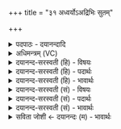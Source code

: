 +++
title = "३१ अध्वर्योऽअद्रिभिः सुतम्"

+++
<details><summary>पदपाठः - दयानन्दादि</summary>

अध्व॑र्यो॒ऽइत्यध्व॑र्यो। अद्रि॑भि॒रित्यद्रि॑ऽभिः। सु॒तम्। सोम॑म्। प॒वित्रे॑। आ। न॒य॒। पु॒नी॒हि। इन्द्रा॑य। पात॑वे। ३१।
</details>

<details><summary>अधिमन्त्रम् (VC)</summary>

- इन्द्रो देवता
- प्रजापतिर्ऋषिः
- गायत्री
- षड्जः
</details>

<details><summary>दयानन्द-सरस्वती (हि) - विषयः</summary>

फिर प्रकारान्तर से उक्त विषय को अगले मन्त्र में कहा है ॥
</details>

<details><summary>दयानन्द-सरस्वती (हि) - पदार्थः</summary>

पदार्थान्वयभाषाः -  हे (अध्वर्यो) यज्ञ को युक्त करनेहारे पुरुष ! तू (इन्द्राय) परमैश्वर्यवान् के लिये (पातवे) पीने को (अद्रिभिः) मेघों से (सुतम्) उत्पन्न हुए (सोमम्) सोमवल्ल्यादि ओषधियों के साररूप रस को (पवित्रे) शुद्ध व्यवहार में (आनय) ले आ, उससे तू (पुनीहि) पवित्र हो ॥३१ ॥
</details>

<details><summary>दयानन्द-सरस्वती (हि) - भावार्थः</summary>

भावार्थभाषाः -  वैद्यराजों को योग्य है कि शुद्ध देश में उत्पन्न हुई ओषधियों के सारों को बना, उस के दान से सब के रोगों की निवृत्ति निरन्तर करें ॥३१ ॥
</details>

<details><summary>दयानन्द-सरस्वती (सं) - विषयः</summary>

पुनः प्रकारान्तरेणोक्तविषयमाह ॥
</details>

<details><summary>दयानन्द-सरस्वती (सं) - पदार्थः</summary>

पदार्थान्वयभाषाः -  हे अध्वर्यो ! त्वमिन्द्राय पातवे अद्रिभिः सुतं सोमं पवित्र आनय, तेन त्वं पुनीहि ॥३१ ॥
</details>

<details><summary>दयानन्द-सरस्वती (सं) - भावार्थः</summary>

भावार्थभाषाः -  वैद्यराजैः शुद्धदेशोत्पन्नौषधिसारान् निर्मायैतद्दानेन सर्वेषां रोगनिवृत्तिः सततं कार्या ॥३१ ॥
</details>

<details><summary>सविता जोशी ← दयानन्दः (म) - भावार्थः</summary>

भावार्थभाषाः -  वैद्यराजांनी पवित्रस्थानी उत्पन्न झालेल्या औषधांचा रस काढून तो इतरांना द्यावा व सदैव रोगांची निवृत्ती करावी.
</details>